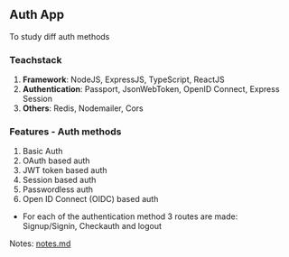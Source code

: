 ## Auth App

To study diff auth methods

### Teachstack

1. **Framework**: NodeJS, ExpressJS, TypeScript, ReactJS
2. **Authentication**: Passport, JsonWebToken, OpenID Connect, Express Session
3. **Others**: Redis, Nodemailer, Cors

### Features - Auth methods

1. Basic Auth
2. OAuth based auth
3. JWT token based auth
4. Session based auth
5. Passwordless auth
6. Open ID Connect (OIDC) based auth

- For each of the authentication method 3 routes are made: Signup/Signin, Checkauth and logout

Notes: [notes.md](./notes.md)
